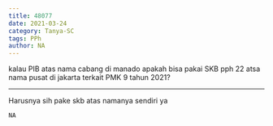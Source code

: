 ```yaml
---
title: 48077
date: 2021-03-24
category: Tanya-SC
tags: PPh
author: NA
---
```


kalau PIB atas nama cabang di manado apakah bisa pakai SKB pph 22 atsa nama pusat di jakarta terkait PMK 9 tahun 2021?

---

Harusnya sih pake skb atas namanya sendiri ya

`NA`
